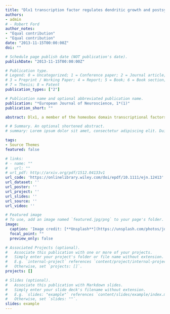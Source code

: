 ```yaml
---
title: "Dlx1 transcription factor regulates dendritic growth and postsynaptic differentiation through inhibition of neuropilin-2 and PAK3 expression"
authors:
- admin
# - Robert Ford
author_notes:
- "Equal contribution"
- "Equal contribution"
date: "2013-11-15T00:00:00Z"
doi: ""

# Schedule page publish date (NOT publication's date).
publishDate: "2013-11-15T00:00:00Z"

# Publication type.
# Legend: 0 = Uncategorized; 1 = Conference paper; 2 = Journal article;
# 3 = Preprint / Working Paper; 4 = Report; 5 = Book; 6 = Book section;
# 7 = Thesis; 8 = Patent
publication_types: ["2"]

# Publication name and optional abbreviated publication name.
publication: "*European Journal of Neuroscience, 1*(1)"
publication_short: ""

abstract: Dlx1, a member of the homeobox domain transcriptional factors, is expressed in a subset of interneurons and is involved in their differentiation. To understand the roles of Dlx1 in dendritic and postsynaptic differentiation, we manipulated Dlx1 expression in both excitatory pyramidal neurons and inhibitory interneurons in hippocampal culture. Exogenous expression of Dlx1 in pyramidal neurons, which lack endogenous Dlx1, resulted in reduced complexity of dendritic arborization. This effect was dependent on the DNA-binding motif of Dlx1. Dlx1 overexpression also induced prominent reduction of spine density, but with mild suppression in the formation of postsynaptic densities. To confirm the roles of endogenous Dlx1, we knocked down Dlx1 in interneurons and found enhanced dendritic growth. By manipulating the expression of possible downstream effectors of Dlx1, neuropilin-2 and p21-activated kinase 3, we provided evidence for the involvement of these two signaling molecules in Dlx1-dependent regulation of dendritic differentiation. Our experimental data support the idea that Dlx1 expression in developing interneurons specifically suppresses two important downstream regulators, leading to the characteristic morphology of Dlx1-expressing interneurons with less branched dendrites and few dendritic spines.

# # Summary. An optional shortened abstract.
# summary: Lorem ipsum dolor sit amet, consectetur adipiscing elit. Duis posuere tellus ac convallis placerat. Proin tincidunt magna sed ex sollicitudin condimentum.

tags:
- Source Themes
featured: false

# links:
# - name: ""
#   url: ""
# url_pdf: http://arxiv.org/pdf/1512.04133v1
url_code: 'https://onlinelibrary.wiley.com/doi/epdf/10.1111/ejn.12413'
url_dataset: ''
url_poster: ''
url_project: ''
url_slides: ''
url_source: ''
url_video: ''

# Featured image
# To use, add an image named `featured.jpg/png` to your page's folder. 
image:
  caption: 'Image credit: [**Unsplash**](https://unsplash.com/photos/jdD8gXaTZsc)'
  focal_point: ""
  preview_only: false

# Associated Projects (optional).
#   Associate this publication with one or more of your projects.
#   Simply enter your project's folder or file name without extension.
#   E.g. `internal-project` references `content/project/internal-project/index.md`.
#   Otherwise, set `projects: []`.
projects: []

# Slides (optional).
#   Associate this publication with Markdown slides.
#   Simply enter your slide deck's filename without extension.
#   E.g. `slides: "example"` references `content/slides/example/index.md`.
#   Otherwise, set `slides: ""`.
slides: example
---
```


<!-- {{% callout note %}}
Click the *Cite* button above to demo the feature to enable visitors to import publication metadata into their reference management software.
{{% /callout %}}

{{% callout note %}}
Create your slides in Markdown - click the *Slides* button to check out the example.
{{% /callout %}}

Supplementary notes can be added here, including [code, math, and images](https://wowchemy.com/docs/writing-markdown-latex/). -->
